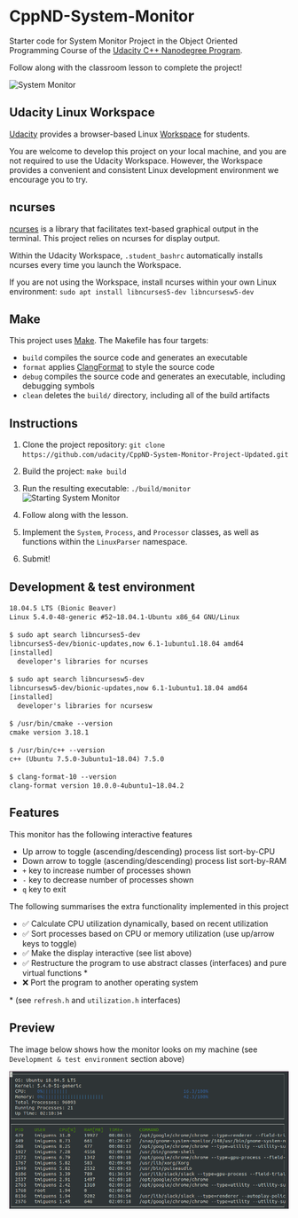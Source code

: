 # CppND-System-Monitor

Starter code for System Monitor Project in the Object Oriented Programming Course of the [Udacity C++ Nanodegree Program](https://www.udacity.com/course/c-plus-plus-nanodegree--nd213). 

Follow along with the classroom lesson to complete the project!

![System Monitor](images/monitor.png)

## Udacity Linux Workspace
[Udacity](https://www.udacity.com/) provides a browser-based Linux [Workspace](https://engineering.udacity.com/creating-a-gpu-enhanced-virtual-desktop-for-udacity-497bdd91a505) for students. 

You are welcome to develop this project on your local machine, and you are not required to use the Udacity Workspace. However, the Workspace provides a convenient and consistent Linux development environment we encourage you to try.

## ncurses
[ncurses](https://www.gnu.org/software/ncurses/) is a library that facilitates text-based graphical output in the terminal. This project relies on ncurses for display output.

Within the Udacity Workspace, `.student_bashrc` automatically installs ncurses every time you launch the Workspace.

If you are not using the Workspace, install ncurses within your own Linux environment: `sudo apt install libncurses5-dev libncursesw5-dev`

## Make
This project uses [Make](https://www.gnu.org/software/make/). The Makefile has four targets:
* `build` compiles the source code and generates an executable
* `format` applies [ClangFormat](https://clang.llvm.org/docs/ClangFormat.html) to style the source code
* `debug` compiles the source code and generates an executable, including debugging symbols
* `clean` deletes the `build/` directory, including all of the build artifacts

## Instructions

1. Clone the project repository: `git clone https://github.com/udacity/CppND-System-Monitor-Project-Updated.git`

2. Build the project: `make build`

3. Run the resulting executable: `./build/monitor`
![Starting System Monitor](images/starting_monitor.png)

4. Follow along with the lesson.

5. Implement the `System`, `Process`, and `Processor` classes, as well as functions within the `LinuxParser` namespace.

6. Submit!

## Development & test environment

```
18.04.5 LTS (Bionic Beaver)
Linux 5.4.0-48-generic #52~18.04.1-Ubuntu x86_64 GNU/Linux

$ sudo apt search libncurses5-dev
libncurses5-dev/bionic-updates,now 6.1-1ubuntu1.18.04 amd64 [installed]
  developer's libraries for ncurses

$ sudo apt search libncursesw5-dev
libncursesw5-dev/bionic-updates,now 6.1-1ubuntu1.18.04 amd64 [installed]
  developer's libraries for ncursesw

$ /usr/bin/cmake --version
cmake version 3.18.1

$ /usr/bin/c++ --version
c++ (Ubuntu 7.5.0-3ubuntu1~18.04) 7.5.0

$ clang-format-10 --version
clang-format version 10.0.0-4ubuntu1~18.04.2
```

## Features
This monitor has the following interactive features
* Up arrow to toggle (ascending/descending) process list sort-by-CPU
* Down arrow to toggle (ascending/descending) process list sort-by-RAM
* `+` key to increase number of processes shown
* `-` key to decrease number of processes shown
* `q` key to exit

The following summarises the extra functionality implemented in this project
* ✅ Calculate CPU utilization dynamically, based on recent utilization
* ✅ Sort processes based on CPU or memory utilization (use up/arrow keys to toggle)
* ✅ Make the display interactive (see list above)
* ✅ Restructure the program to use abstract classes (interfaces) and pure virtual functions *
* ❌ Port the program to another operating system

\* (see `refresh.h` and `utilization.h` interfaces)

## Preview

The image below shows how the monitor looks on my machine (see `Development & test environment` section above)

![System Monitor Ready For Submission](images/ready_for_submission.png)
